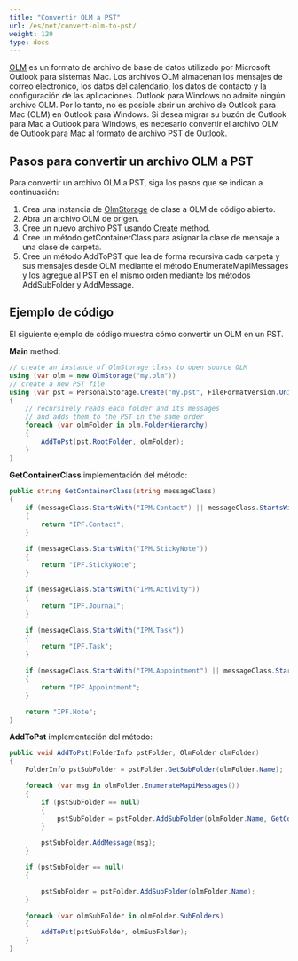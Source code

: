 ```yaml
---
title: "Convertir OLM a PST"
url: /es/net/convert-olm-to-pst/
weight: 120
type: docs
---
```


[OLM](https://docs.fileformat.com/email/olm/) es un formato de archivo de base de datos utilizado por Microsoft Outlook para sistemas Mac. Los archivos OLM almacenan los mensajes de correo electrónico, los datos del calendario, los datos de contacto y la configuración de las aplicaciones. Outlook para Windows no admite ningún archivo OLM. Por lo tanto, no es posible abrir un archivo de Outlook para Mac (OLM) en Outlook para Windows. Si desea migrar su buzón de Outlook para Mac a Outlook para Windows, es necesario convertir el archivo OLM de Outlook para Mac al formato de archivo PST de Outlook.

## **Pasos para convertir un archivo OLM a PST**

Para convertir un archivo OLM a PST, siga los pasos que se indican a continuación:

1. Crea una instancia de [OlmStorage](https://reference.aspose.com/email/net/aspose.email.storage.olm/olmstorage/) de clase a OLM de código abierto.
2. Abra un archivo OLM de origen.
3. Cree un nuevo archivo PST usando [Create](https://reference.aspose.com/email/net/aspose.email.storage.pst/personalstorage/create/#create_4) method.
4. Cree un método getContainerClass para asignar la clase de mensaje a una clase de carpeta.
5. Cree un método AddToPST que lea de forma recursiva cada carpeta y sus mensajes desde OLM mediante el método EnumerateMapiMessages y los agregue al PST en el mismo orden mediante los métodos AddSubFolder y AddMessage.

## **Ejemplo de código**

El siguiente ejemplo de código muestra cómo convertir un OLM en un PST.

**Main** method:

```cs
// create an instance of OlmStorage class to open source OLM
using (var olm = new OlmStorage("my.olm"))
// create a new PST file
using (var pst = PersonalStorage.Create("my.pst", FileFormatVersion.Unicode))
{
    // recursively reads each folder and its messages
    // and adds them to the PST in the same order
    foreach (var olmFolder in olm.FolderHierarchy)
    {
        AddToPst(pst.RootFolder, olmFolder);
    }
}
```

**GetContainerClass** implementación del método:

```cs
public string GetContainerClass(string messageClass)
{
    if (messageClass.StartsWith("IPM.Contact") || messageClass.StartsWith("IPM.DistList"))
    {
        return "IPF.Contact";
    }

    if (messageClass.StartsWith("IPM.StickyNote"))
    {
        return "IPF.StickyNote";
    }

    if (messageClass.StartsWith("IPM.Activity"))
    {
        return "IPF.Journal";
    }

    if (messageClass.StartsWith("IPM.Task"))
    {
        return "IPF.Task";
    }

    if (messageClass.StartsWith("IPM.Appointment") || messageClass.StartsWith("IPM.Schedule.meeting"))
    {
        return "IPF.Appointment";
    }

    return "IPF.Note";
}
```

**AddToPst** implementación del método:

```cs
public void AddToPst(FolderInfo pstFolder, OlmFolder olmFolder)
{
    FolderInfo pstSubFolder = pstFolder.GetSubFolder(olmFolder.Name);

    foreach (var msg in olmFolder.EnumerateMapiMessages())
    {
        if (pstSubFolder == null)
        {
            pstSubFolder = pstFolder.AddSubFolder(olmFolder.Name, GetContainerClass(msg.MessageClass));
        }

        pstSubFolder.AddMessage(msg);
    }

    if (pstSubFolder == null)
    {

        pstSubFolder = pstFolder.AddSubFolder(olmFolder.Name);
    }

    foreach (var olmSubFolder in olmFolder.SubFolders)
    {
        AddToPst(pstSubFolder, olmSubFolder);
    }
}
```
